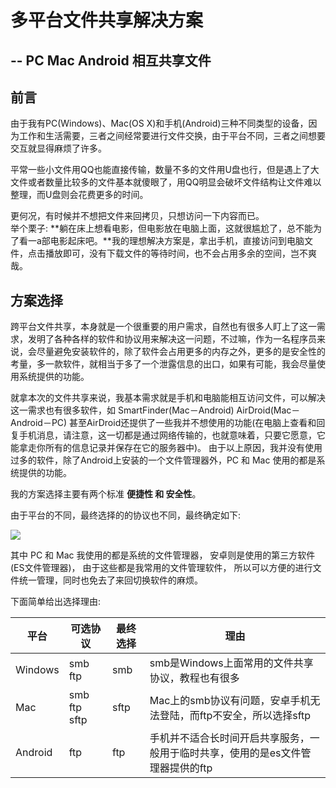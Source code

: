 # 多平台文件共享解决方案
## -- PC Mac Android 相互共享文件

## 前言

由于我有PC(Windows)、Mac(OS X)和手机(Android)三种不同类型的设备，因为工作和生活需要，三者之间经常要进行文件交换，由于平台不同，三者之间想要交互就显得麻烦了许多。

平常一些小文件用QQ也能直接传输，数量不多的文件用U盘也行，但是遇上了大文件或者数量比较多的文件基本就傻眼了，用QQ明显会破坏文件结构让文件难以整理，而U盘则会花费更多的时间。

更何况，有时候并不想把文件来回拷贝，只想访问一下内容而已。<br/>
举个栗子: **躺在床上想看电影，但电影放在电脑上面，这就很尴尬了，总不能为了看一a部电影起床吧。**我的理想解决方案是，拿出手机，直接访问到电脑文件，点击播放即可，没有下载文件的等待时间，也不会占用多余的空间，岂不爽哉。

## 方案选择

跨平台文件共享，本身就是一个很重要的用户需求，自然也有很多人盯上了这一需求，发明了各种各样的软件和协议用来解决这一问题，不过嘛，作为一名程序员来说，会尽量避免安装软件的，除了软件会占用更多的内存之外，更多的是安全性的考量，多一款软件，就相当于多了一个泄露信息的出口，如果有可能，我会尽量使用系统提供的功能。

就拿本次的文件共享来说，我基本需求就是手机和电脑能相互访问文件，可以解决这一需求也有很多软件，如 SmartFinder(Mac－Android) AirDroid(Mac－Android－PC) 甚至AirDroid还提供了一些我并不想使用的功能(在电脑上查看和回复手机消息，请注意，这一切都是通过网络传输的，也就意味着，只要它愿意，它能拿走你所有的信息记录并保存在它的服务器中)。
由于以上原因，我并没有使用过多的软件，除了Android上安装的一个文件管理器外，PC 和 Mac 使用的都是系统提供的功能。

我的方案选择主要有两个标准 **便捷性 和 安全性**。

由于平台的不同，最终选择的的协议也不同，最终确定如下:

![](http://ww1.sinaimg.cn/large/005Xtdi2jw1f5c9u4698mj30g20930t8.jpg)

其中 PC 和 Mac 我使用的都是系统的文件管理器， 安卓则是使用的第三方软件(ES文件管理器)， 由于这些都是我常用的文件管理软件， 所以可以方便的进行文件统一管理，同时也免去了来回切换软件的麻烦。

下面简单给出选择理由:

平台    | 可选协议      | 最终选择 | 理由
--------|---------------|----------|-------------------------
Windows | smb ftp       | smb      | smb是Windows上面常用的文件共享协议，教程也有很多
Mac     | smb ftp sftp  | sftp     | Mac上的smb协议有问题，安卓手机无法登陆，而ftp不安全，所以选择sftp
Android | ftp           | ftp      | 手机并不适合长时间开启共享服务，一般用于临时共享，使用的是es文件管理器提供的ftp





